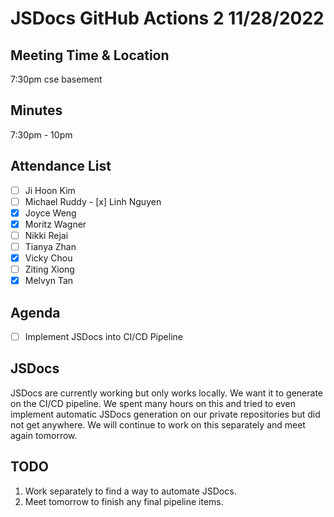 # JSDocs GitHub Actions 2 11/28/2022

## Meeting Time & Location
7:30pm cse basement

## Minutes
7:30pm - 10pm

## Attendance List
- [ ] Ji Hoon Kim
- [ ] Michael Ruddy
​​- [x] Linh Nguyen
- [x] Joyce Weng
- [x] Moritz Wagner
- [ ] Nikki Rejai
- [ ] Tianya Zhan
- [x] Vicky Chou
- [ ] Ziting Xiong 
- [x] Melvyn Tan

## Agenda
- [ ] Implement JSDocs into CI/CD Pipeline

## JSDocs
JSDocs are currently working but only works locally. We want it to generate on the CI/CD pipeline. We spent many hours on this and tried to even implement automatic JSDocs generation on our private repositories but did not get anywhere. We will continue to work on this separately and meet again tomorrow.


## TODO
1. Work separately to find a way to automate JSDocs.
2. Meet tomorrow to finish any final pipeline items.
